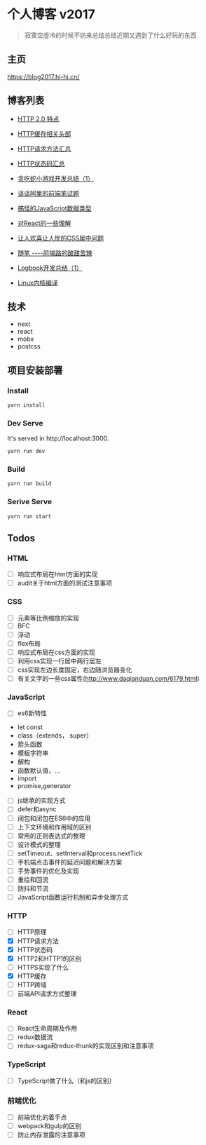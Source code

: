# 个人博客 v2017

> 寂寞空虚冷的时候不妨来总结总结近期又遇到了什么好玩的东西

## 主页

https://blog2017.hi-hi.cn/

## 博客列表

- [HTTP 2.0 特点][1]

- [HTTP缓存相关头部][2]

- [HTTP请求方法汇总][3]

- [HTTP状态码汇总][4]

- [贪吃蛇小游戏开发总结（1）][5]

- [谈谈阿里的前端笔试题][6]

- [搞怪的JavaScript数据类型][7]

- [对React的一些理解][8]

- [让人欢喜让人忧的CSS居中问题][9]

- [随笔 ----前端路的酸甜苦辣][10]

- [Logbook开发总结（1）][11]

- [Linux内核编译][12]


  [1]: https://github.com/caohuilin/Blog2017/blob/master/static/constant/article11.md
  [2]: https://github.com/caohuilin/Blog2017/blob/master/static/constant/article10.md
  [3]: https://github.com/caohuilin/Blog2017/blob/master/static/constant/article9.md
  [4]: https://github.com/caohuilin/Blog2017/blob/master/static/constant/article8.md
  [5]: https://github.com/caohuilin/Blog2017/blob/master/static/constant/article7.md
  [6]: https://github.com/caohuilin/Blog2017/blob/master/static/constant/article6.md
  [7]: https://github.com/caohuilin/Blog2017/blob/master/static/constant/article5.md
  [8]: https://github.com/caohuilin/Blog2017/blob/master/static/constant/article4.md
  [9]: https://github.com/caohuilin/Blog2017/blob/master/static/constant/article3.md
  [10]: https://github.com/caohuilin/Blog2017/blob/master/static/constant/article2.md
  [11]: https://github.com/caohuilin/Blog2017/blob/master/static/constant/article1.md
  [12]: https://github.com/caohuilin/Blog2017/blob/master/static/constant/article0.md


## 技术

- next
- react
- mobx
- postcss

## 项目安装部署

### Install

```bash
yarn install
```

### Dev Serve

It's served in http://localhost:3000.

```bash
yarn run dev
```

### Build

```bash
yarn run build
```

### Serive Serve

```bash
yarn run start
```

## Todos

### HTML

- [ ] 响应式布局在html方面的实现
- [ ]  audit关于html方面的测试注意事项

### CSS

- [ ] 元素等比例缩放的实现
- [ ] BFC
- [ ] 浮动
- [ ] flex布局
- [ ] 响应式布局在css方面的实现
- [ ] 利用css实现一行居中两行居左
- [ ] css实现左边长度固定，右边随浏览器变化
- [ ] 有关文字的一些css属性(http://www.daqianduan.com/6179.html)

### JavaScript

- [ ] es6新特性
- let const
- class（extends， super）
- 箭头函数
- 模板字符串
- 解构
- 函数默认值，...
- import
- promise,generator
- [ ] js继承的实现方式
- [ ] defer和async
- [ ] 闭包和闭包在ES6中的应用
- [ ] 上下文环境和作用域的区别
- [ ] 常用的正则表达式的整理
- [ ] 设计模式的整理
- [ ] setTimeout、setInterval和process.nextTick
- [ ] 手机端点击事件的延迟问题和解决方案
- [ ] 手势事件的优化及实现
- [ ] 重绘和回流
- [ ] 防抖和节流
- [ ] JavaScript函数运行机制和异步处理方式

### HTTP

- [ ] HTTP原理
- [x] HTTP请求方法
- [x] HTTP状态码
- [x] HTTP2和HTTP1的区别
- [ ] HTTPS实现了什么
- [x] HTTP缓存
- [ ] HTTP跨域
- [ ] 前端API请求方式整理

### React

- [ ] React生命周期及作用
- [ ] redux数据流
- [ ] redux-saga和redux-thunk的实现区别和注意事项

### TypeScript

- [ ] TypeScript做了什么（和js的区别）

### 前端优化

- [ ] 前端优化的着手点
- [ ] webpack和gulp的区别
- [ ] 防止内存泄露的注意事项
